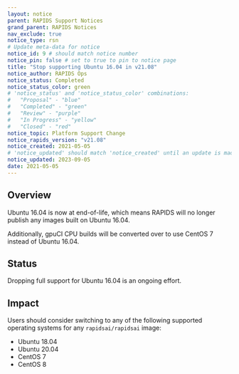```yaml
---
layout: notice
parent: RAPIDS Support Notices
grand_parent: RAPIDS Notices
nav_exclude: true
notice_type: rsn
# Update meta-data for notice
notice_id: 9 # should match notice number
notice_pin: false # set to true to pin to notice page
title: "Stop supporting Ubuntu 16.04 in v21.08"
notice_author: RAPIDS Ops
notice_status: Completed
notice_status_color: green
# 'notice_status' and 'notice_status_color' combinations:
#   "Proposal" - "blue"
#   "Completed" - "green"
#   "Review" - "purple"
#   "In Progress" - "yellow"
#   "Closed" - "red"
notice_topic: Platform Support Change
notice_rapids_version: "v21.08"
notice_created: 2021-05-05
# 'notice_updated' should match 'notice_created' until an update is made
notice_updated: 2023-09-05
date: 2021-05-05
---
```


## Overview

Ubuntu 16.04 is now at end-of-life, which means RAPIDS will no longer publish any images built on Ubuntu 16.04.

Additionally, gpuCI CPU builds will be converted over to use CentOS 7 instead of Ubuntu 16.04.

## Status

Dropping full support for Ubuntu 16.04 is an ongoing effort.

## Impact

Users should consider switching to any of the following supported operating systems for any `rapidsai/rapidsai` image:
  - Ubuntu 18.04
  - Ubuntu 20.04
  - CentOS 7
  - CentOS 8
